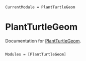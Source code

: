 ```@meta
CurrentModule = PlantTurtleGeom
```

# PlantTurtleGeom

Documentation for [PlantTurtleGeom](https://github.com/AleMorales/PlantTurtleGeom.jl).

```@index
```

```@autodocs
Modules = [PlantTurtleGeom]
```
